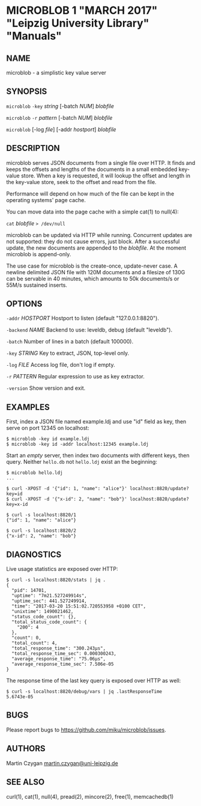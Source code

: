 MICROBLOB 1 "MARCH 2017" "Leipzig University Library" "Manuals"
===============================================================

NAME
----

microblob - a simplistic key value server

SYNOPSIS
--------

`microblob` `-key` *string* [-batch *NUM*] *blobfile*

`microblob` `-r` *pattern* [-batch *NUM*] *blobfile*

`microblob` [-log *file*] [-addr *hostport*] *blobfile*


DESCRIPTION
-----------

microblob serves JSON documents from a single file over HTTP. It finds and
keeps the offsets and lengths of the documents in a small embedded key-value
store. When a key is requested, it will lookup the offset and length in the
key-value store, seek to the offset and read from the file.

Performance will depend on how much of the file can be kept in the operating
systems' page cache.

You can move data into the page cache with a simple cat(1) to null(4):

  `cat` *blobfile* `> /dev/null`

microblob can be updated via HTTP while running. Concurrent updates are not
supported: they do not cause errors, just block. After a successful update, the
new documents are appended to the *blobfile*. At the moment microblob is
append-only.

The use case for microblob is the create-once, update-never case. A newline
delimited JSON file with 120M documents and a filesize of 130G can be servable
in 40 minutes, which amounts to 50k documents/s or 55M/s sustained inserts.

OPTIONS
-------

`-addr` *HOSTPORT*
  Hostport to listen (default "127.0.0.1:8820").

`-backend` *NAME*
  Backend to use: leveldb, debug (default "leveldb").

`-batch`
  Number of lines in a batch (default 100000).

`-key` *STRING*
  Key to extract, JSON, top-level only.

`-log` *FILE*
  Access log file, don't log if empty.

`-r` *PATTERN*
  Regular expression to use as key extractor.

`-version`
  Show version and exit.

EXAMPLES
--------

First, index a JSON file named example.ldj and use "id" field as key, then serve on port
12345 on localhost:

    $ microblob -key id example.ldj
    $ microblob -key id -addr localhost:12345 example.ldj

Start an *empty* server, then index two documents with different keys, then
query. Neither `hello.db` not `hello.ldj` exist an the beginning:

    $ microblob hello.ldj
    ...

    $ curl -XPOST -d '{"id": 1, "name": "alice"}' localhost:8820/update?key=id
    $ curl -XPOST -d '{"x-id": 2, "name": "bob"}' localhost:8820/update?key=x-id

    $ curl -s localhost:8820/1
    {"id": 1, "name": "alice"}

    $ curl -s localhost:8820/2
    {"x-id": 2, "name": "bob"}

DIAGNOSTICS
-----------

Live usage statistics are exposed over HTTP:

    $ curl -s localhost:8820/stats | jq .
    {
      "pid": 14701,
      "uptime": "7m21.527249914s",
      "uptime_sec": 441.527249914,
      "time": "2017-03-20 15:51:02.720553958 +0100 CET",
      "unixtime": 1490021462,
      "status_code_count": {},
      "total_status_code_count": {
        "200": 4
      },
      "count": 0,
      "total_count": 4,
      "total_response_time": "300.243µs",
      "total_response_time_sec": 0.000300243,
      "average_response_time": "75.06µs",
      "average_response_time_sec": 7.506e-05
    }

The response time of the last key query is exposed over HTTP as well:

    $ curl -s localhost:8820/debug/vars | jq .lastResponseTime
    5.6743e-05

BUGS
----

Please report bugs to https://github.com/miku/microblob/issues.

AUTHORS
-------

Martin Czygan <martin.czygan@uni-leipzig.de>

SEE ALSO
--------

curl(1), cat(1), null(4), pread(2), mincore(2), free(1), memcachedb(1)
